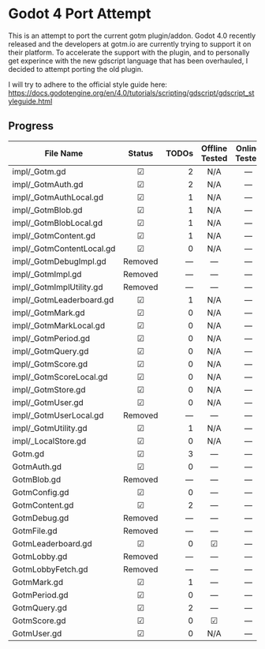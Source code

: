 # Godot 4 Port Attempt

This is an attempt to port the current gotm plugin/addon.
Godot 4.0 recently released and the developers at gotm.io are currently trying to support it on their platform.
To accelerate the support with the plugin, and to personally get experince with the new gdscript language that has been overhauled, I decided to attempt porting the old plugin.

I will try to adhere to the official style guide here: https://docs.godotengine.org/en/4.0/tutorials/scripting/gdscript/gdscript_styleguide.html


## Progress
| File Name                 | Status  | TODOs | Offline Tested | Online Tested | Unit Tested | Documentation | Reviewed |
| ------------------------- |:-------:| -----:|:--------------:|:-------------:|:-----------:|:-------------:|:--------:|
| impl/_Gotm.gd             | ☑      | 2     | N/A            | —             | —           | —             | —        |
| impl/_GotmAuth.gd         | ☑      | 2     | N/A            | —             | —           | —             | —        |
| impl/_GotmAuthLocal.gd    | ☑      | 1     | N/A            | —             | —           | —             | —        |
| impl/_GotmBlob.gd         | ☑      | 1     | N/A            | —             | —           | —             | —        |
| impl/_GotmBlobLocal.gd    | ☑      | 1     | N/A            | —             | —           | —             | —        |
| impl/_GotmContent.gd      | ☑      | 1     | N/A            | —             | —           | —             | —        |
| impl/_GotmContentLocal.gd | ☑      | 0     | N/A            | —             | —           | —             | —        |
| impl/_GotmDebugImpl.gd    | Removed | —     | —              | —             | —           | —             | —        |
| impl/_GotmImpl.gd         | Removed | —     | —              | —             | —           | —             | —        |
| impl/_GotmImplUtility.gd  | Removed | —     | —              | —             | —           | —             | —        |
| impl/_GotmLeaderboard.gd  | ☑      | 1     | N/A            | —             | —           | —             | —        |
| impl/_GotmMark.gd         | ☑      | 0     | N/A            | —             | —           | —             | —        |
| impl/_GotmMarkLocal.gd    | ☑      | 0     | N/A            | —             | —           | —             | —        |
| impl/_GotmPeriod.gd       | ☑      | 0     | N/A            | —             | —           | —             | —        |
| impl/_GotmQuery.gd        | ☑      | 0     | N/A            | —             | —           | —             | —        |
| impl/_GotmScore.gd        | ☑      | 0     | N/A            | —             | —           | —             | —        |
| impl/_GotmScoreLocal.gd   | ☑      | 0     | N/A            | —             | —           | —             | —        |
| impl/_GotmStore.gd        | ☑      | 0     | N/A            | —             | —           | —             | —        |
| impl/_GotmUser.gd         | ☑      | 0     | N/A            | —             | —           | —             | —        |
| impl/_GotmUserLocal.gd    | Removed | —     | —              | —             | —           | —             | —        |
| impl/_GotmUtility.gd      | ☑      | 1     | N/A            | —             | —           | —             | —        |
| impl/_LocalStore.gd       | ☑      | 0     | N/A            | —             | —           | —             | —        |
| Gotm.gd                   | ☑      | 3     | —              | —             | —           | —             | —        |
| GotmAuth.gd               | ☑      | 0     | —              | —             | —           | ☑             | —        |
| GotmBlob.gd               | Removed | —     | —              | —             | —           | —             | —        |
| GotmConfig.gd             | ☑      | 0     | —              | —             | —           | ☑             | —        |
| GotmContent.gd            | ☑      | 2     | —              | —             | —           | Some          | —        |
| GotmDebug.gd              | Removed | —     | —              | —             | —           | —             | —        |
| GotmFile.gd               | Removed | —     | —              | —             | —           | —             | —        |
| GotmLeaderboard.gd        | ☑      | 0     | ☑              | —             | —           | Some          | —        |
| GotmLobby.gd              | Removed | —     | —              | —             | —           | —             | —        |
| GotmLobbyFetch.gd         | Removed | —     | —              | —             | —           | —             | —        |
| GotmMark.gd               | ☑      | 1     | —              | —             | —           | Some          | —        |
| GotmPeriod.gd             | ☑      | 0     | —              | —             | —           | ☑             | —        |
| GotmQuery.gd              | ☑      | 2     | —              | —             | —           | ☑             | —        |
| GotmScore.gd              | ☑      | 0     | ☑              | —             | —           | Some          | —        |
| GotmUser.gd               | ☑      | 0     | N/A            | —             | —           | ☑             | —        |